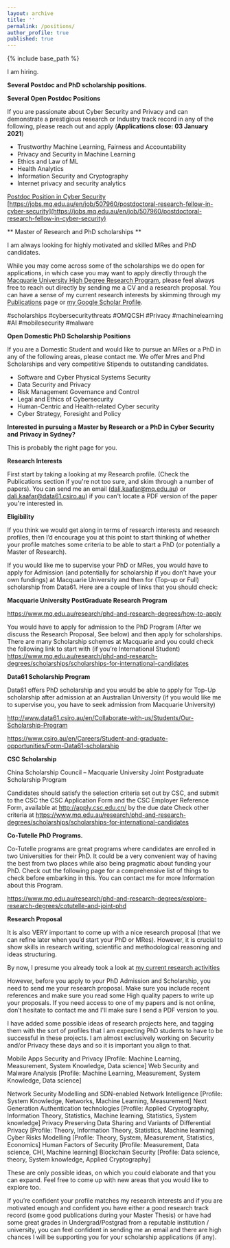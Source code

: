 ```yaml
---
layout: archive
title: ''
permalink: /positions/
author_profile: true
published: true
---
```


{% include base_path %}


I am hiring. 


**Several Postdoc and PhD scholarship positions.**

**Several Open Postdoc Positions**

If you are passionate about Cyber Security and Privacy and can demonstrate a prestigious research or Industry track record in any of the following, please reach out and apply (**Applications close: 03 January 2021**)

- Trustworthy Machine Learning, Fairness and Accountability  
- Privacy and Security in Machine Learning
- Ethics and Law of ML
- Health Analytics
- Information Security and Cryptography
- Internet privacy and security analytics

[Postdoc Position in Cyber Security](https://jobs.mq.edu.au/en/job/507960/postdoctoral-research-fellow-in-cyber-security) [https://jobs.mq.edu.au/en/job/507960/postdoctoral-research-fellow-in-cyber-security](https://jobs.mq.edu.au/en/job/507960/postdoctoral-research-fellow-in-cyber-security)



** Master of Research and PhD scholarships **

I am always looking for highly motivated and skilled MRes and PhD candidates. 

While you may come across some of the scholarships we do open for applications, in which case you may want to apply directly through the [Macquarie University High Degree Research Program](https://www.mq.edu.au/about/about-the-university/faculties-and-departments/business/study-with-us/higher-degree-research-hdr), please feel always free to reach out directly by sending me a CV and a research proposal.
You can have a sense of my current research interests by skimming through my [Publications](https://dali-kaafar.github.io/publications/) page or [my Google Scholar Profile](https://scholar.google.com.au/citations?hl=en&user=9DR87DQAAAAJ&view_op=list_works&sortby=pubdate). 


#scholarships #cybersecuritythreats #OMQCSH #Privacy #machinelearning #AI #mobilesecurity #malware


**Open Domestic PhD Scholarship Positions**


If you are a Domestic Student and would like to pursue an MRes or a PhD in any of the following areas, please contact me. We offer Mres and Phd Scholarships and very competitive Stipends to outstanding candidates.

 - Software and Cyber Physical Systems Security
 - Data Security and Privacy
 - Risk Management Governance and Control
 - Legal and Ethics of Cybersecurity
 - Human-Centric and Health-related Cyber security
 - Cyber Strategy, Foresight and Policy



**Interested in pursuing a Master by Research or a PhD in Cyber Security and Privacy in Sydney?**


This is probably the right page for you.

**Research Interests**

First start by taking a looking at my Research profile. (Check the Publications section if you're not too sure, and skim through a number of papers). You can send me an email (dali.kaafar@mq.edu.au) or dali.kaafar@data61.csiro.au) if you can't locate a PDF version of the paper you're interested in.

**Eligibility**

If you think we would get along in terms of research interests and research profiles, then I’d encourage you at this point to start thinking of whether your profile matches some criteria to be able to start a PhD (or potentially a Master of Research).

If you would like me to supervise your PhD or MRes, you would have to apply for Admission (and potentially for scholarship if you don’t have your own fundings) at Macquarie University and then for (Top-up or Full) scholarship from Data61. Here are a couple of links that you should check:

**Macquarie University PostGraduate Research Program**

https://www.mq.edu.au/research/phd-and-research-degrees/how-to-apply

You would have to apply for admission to the PhD Program (After we discuss the Research Proposal, See below) and then apply for scholarships. There are many Scholarship schemes at Macquarie and you could check the following link to start with (if you’re International Student) https://www.mq.edu.au/research/phd-and-research-degrees/scholarships/scholarships-for-international-candidates

**Data61 Scholarship Program**

Data61 offers PhD scholarship and you would be able to apply for Top-Up scholarship after admission at an Australian University (if you would like me to supervise you, you have to seek admission from Macquarie University)

http://www.data61.csiro.au/en/Collaborate-with-us/Students/Our-Scholarship-Program

https://www.csiro.au/en/Careers/Student-and-graduate-opportunities/Form-Data61-scholarship

**CSC Scholarship**

China Scholarship Council – Macquarie University Joint Postgraduate Scholarship Program

Candidates should satisfy the selection criteria set out by CSC, and submit to the CSC the CSC Application Form and the CSC Employer Reference Form, available at http://apply.csc.edu.cn/ by the due date
Check other criteria at https://www.mq.edu.au/research/phd-and-research-degrees/scholarships/scholarships-for-international-candidates

**Co-Tutelle PhD Programs.**

Co-Tutelle programs are great programs where candidates are enrolled in two Universities for their PhD. It could be a very convenient way of having the best from two places while also being pragmatic about funding your PhD. Check out the following page for a comprehensive list of things to check before embarking in this. You can contact me for more Information about this Program.

https://www.mq.edu.au/research/phd-and-research-degrees/explore-research-degrees/cotutelle-and-joint-phd

**Research Proposal**

It is also VERY important to come up with a nice research proposal (that we can refine later when you’d start your PhD or MRes). However, it is crucial to show skills in research writing, scientific and methodological reasoning and ideas structuring.

By now, I presume you already took a look at [my current research activities](https://dali-kaafar.github.io/publications/)

However, before you apply to your PhD Admission and Scholarship, you need to send me your research proposal. Make sure you include recent references and make sure you read some High quality papers to write up your proposals. If you need access to one of my papers and is not online, don’t hesitate to contact me and I'll make sure I send a PDF version to you.

I have added some possible ideas of research projects here, and tagging them with the sort of profiles that I am expecting PhD students to have to be successful in these projects.
I am almost exclusively working on Security and/or Privacy these days and so it is important you align to that.

Mobile Apps Security and Privacy [Profile: Machine Learning, Measurement, System Knowledge, Data science]
Web Security and Malware Analysis [Profile: Machine Learning, Measurement, System Knowledge, Data science]

Network Security Modelling and SDN-enabled Network Intelligence [Profile: System Knowledge, Networks, Machine Learning, Measurement]
Next Generation Authentication technologies [Profile: Applied Cryptography, Information Theory, Statistics, Machine learning, Statistics, System knowledge]
Privacy Preserving Data Sharing and Variants of Differential Privacy  [Profile: Theory, Information Theory, Statistics, Machine learning]
Cyber Risks Modelling [Profile: Theory, System, Measurement, Statistics, Economics]
Human Factors of Security [Profile: Measurement, Data science, CHI, Machine learning]
Blockchain Security [Profile: Data science, theory, System knowledge, Applied Cryptography]

These are only possible ideas, on which you could elaborate and that you can expand. Feel free to come up with new areas that you would like to explore too.

If you’re confident your profile matches my research interests and if you are motivated enough and confident you have either a good research track record (some good publications during your Master Thesis) or have had some great grades in Undergrad/Postgrad from a reputable institution / university, you can feel confident in sending me an email and there are high chances I will be supporting you for your scholarship applications (if any).
